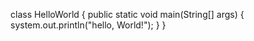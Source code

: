 class HelloWorld {
public static void main(String[] args) {
system.out.println("hello, World!");
}
}
